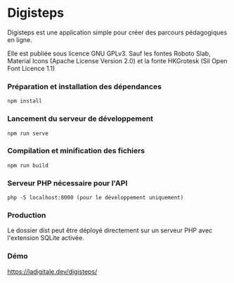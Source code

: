 # Digisteps

Digisteps est une application simple pour créer des parcours pédagogiques en ligne. 

Elle est publiée sous licence GNU GPLv3.
Sauf les fontes Roboto Slab, Material Icons (Apache License Version 2.0) et la fonte HKGrotesk (Sil Open Font Licence 1.1)

### Préparation et installation des dépendances
```
npm install
```

### Lancement du serveur de développement
```
npm run serve
```

### Compilation et minification des fichiers
```
npm run build
```

### Serveur PHP nécessaire pour l'API
```
php -S localhost:8000 (pour le développement uniquement)
```

### Production
Le dossier dist peut être déployé directement sur un serveur PHP avec l'extension SQLite activée.

### Démo
https://ladigitale.dev/digisteps/
